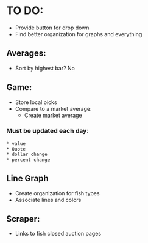 # TO DO:
* Provide button for drop down
* Find better organization for graphs and everything


## Averages:
* Sort by highest bar? No


## Game:
* Store local picks
* Compare to a market average:
	* Create market average
	
### Must be updated each day:
	* value
	* Quote
	* dollar change
	* percent change

## Line Graph
* Create organization for fish types
* Associate lines and colors

## Scraper:
* Links to fish closed auction pages
